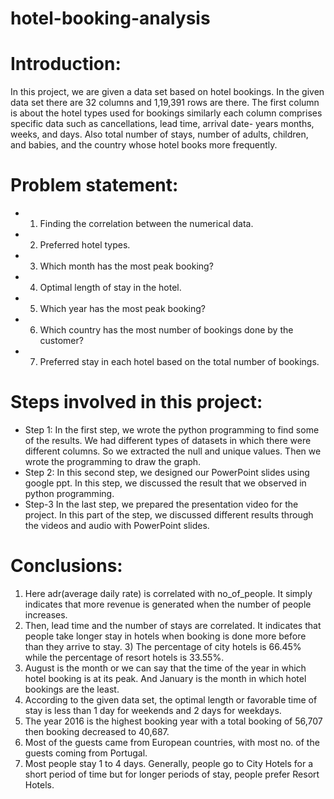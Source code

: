 # hotel-booking-analysis
# Introduction:

In this project, we are given a data set based on hotel bookings. In the given data set there are
32 columns and 1,19,391 rows are there.
The first column is about the hotel types used for bookings similarly each column comprises
specific data such as cancellations, lead time, arrival date- years months, weeks, and days. Also
total number of stays, number of adults, children, and babies, and the country whose hotel
books more frequently.

# Problem statement:
* 1. Finding the correlation between the numerical data.
* 2. Preferred hotel types.
* 3. Which month has the most peak booking?
* 4. Optimal length of stay in the hotel.
* 5. Which year has the most peak booking?
* 6. Which country has the most number of bookings done by the customer?
* 7. Preferred stay in each hotel based on the total number of bookings.

# Steps involved in this project:
* Step 1:
In the first step, we wrote the python programming to find some of the results. We had different
types of datasets in which there were different columns. So we extracted the null and unique
values. Then we wrote the programming to draw the graph.
* Step 2:
In this second step, we designed our PowerPoint slides using google ppt. In this step, we
discussed the result that we observed in python programming.
* Step-3
In the last step, we prepared the presentation video for the project. In this part of the step, we
discussed different results through the videos and audio with PowerPoint slides.

# Conclusions:
1) Here adr(average daily rate) is correlated with no_of_people. It simply indicates that
more revenue is generated when the number of people increases.
2) Then, lead time and the number of stays are correlated. It indicates that people take
longer stay in hotels when booking is done more before than they arrive to stay. 3)
The percentage of city hotels is 66.45% while the percentage of resort hotels is
33.55%.
4) August is the month or we can say that the time of the year in which hotel booking is at
its peak. And January is the month in which hotel bookings are the least.
5) According to the given data set, the optimal length or favorable time of stay is less than 1
day for weekends and 2 days for weekdays.
6) The year 2016 is the highest booking year with a total booking of 56,707 then booking
decreased to 40,687.
7) Most of the guests came from European countries, with most no. of the guests coming
from Portugal.
8) Most people stay 1 to 4 days. Generally, people go to City Hotels for a short period of
time but for longer periods of stay, people prefer Resort Hotels.
